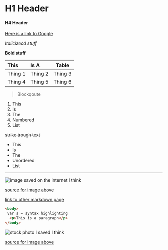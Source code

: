# H1 Header

#### H4 Header

[Here is a link to Google](https://www.google.com/)

_Italicizecd stuff_

__Bold stuff__

| This   | Is A  | Table
| :------------- | :------------- | -------- |
| Thing 1       | Thing 2      | Thing 3
|Thing 4 |Thing 5 | Thing 6

> Blockqoute

1. This
2. Is
3. The
4. Numbered
5. List

~~strike trough text~~

- This
- Is
- The
- Unordered
- List

***

![image saved on the internet I think](https://images-gmi-pmc.edge-generalmills.com/612d8afe-a787-45bd-9276-f4d9e23d202d.jpg)

[source for image above](https://www.pillsbury.com/recipes/easy-cherry-pie/fdad0859-2606-4553-a2e4-335818c04bc8)

[link to other markdown page](https://github.com/jar357/markdown/blob/master/other%20markdown%20page)

```html
<body>
 var s = syntax highlighting
  <p>This is a paragraph</p>
</body>
 ```
 ![stock photo I saved I think](https://www.teachprivacy.com/wp-content/uploads/Hacker1.jpg)

[source for image above](https://teachprivacy.com/the-funniest-hacker-stock-photos-2-0/)
